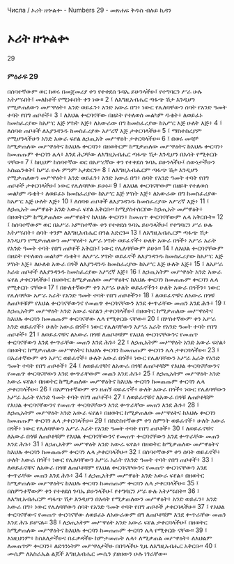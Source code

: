 ﻿
 Числа / ኦሪት ዘኍልቍ - Numbers 29 - መጽሐፍ ቅዱስ ብሉይ ኪዳን
# ኦሪት ዘኍልቍ
29
### ምዕራፍ 29
በሰባተኛውም ወር ከወሩ በመጀመሪያ ቀን የተቀደሰ ጉባኤ ይሁንላችሁ፤ የተግባርን ሥራ ሁሉ አትሥሩበት፤ መለከቶች የሚነፉበት ቀን ነው።
2 ፤ ለእግዚአብሔር ጣፋጭ ሽታ እንዲሆን የሚቃጠለውን መሥዋዕት፥ አንድ ወይፈን፥ አንድ አውራ በግ፥ ነውር የሌለባቸውን ሰባት የአንድ ዓመት ተባት የበግ ጠቦቶች፥
3 ፤ ለእህል ቍርባናቸው በዘይት የተለወሰ መልካም ዱቄት፥ ለወይፈኑ ከመስፈሪያው ከአሥር እጅ ሦስት እጅ፥ ለአውራው በግ ከመስፈሪያው ከአሥር እጅ ሁለት እጅ፥
4 ፤ ለሰባቱ ጠቦቶች ለእያንዳንዱ ከመስፈሪያው አሥረኛ እጅ ታቀርባላችሁ።
5 ፤ ማስተስረያም የሚሆንላችሁን አንድ አውራ ፍየል ለኃጢአት መሥዋዕት ታቀርባላችሁ።
6 ፤ በወሩ መባቻ ከሚቃጠለው መሥዋዕትና ከእህሉ ቍርባን፥ በዘወትርም ከሚቃጠለው መሥዋዕትና ከእህሉ ቍርባን፥ ከመጠጡም ቍርባን ሌላ፥ እንደ ሕጋቸው ለእግዚአብሔር ጣፋጭ ሽታ እንዲሆን በእሳት የሚቀርቡ ናቸው።
7 ፤ ከዚህም ከሰባተኛው ወር በአሥረኛው ቀን የተቀደሰ ጉባኤ ይሁንላችሁ፤ ሰውነታችሁን አስጨንቁት፤ ከሥራ ሁሉ ምንም አታድርጉ።
8 ፤ ለእግዚአብሔርም ጣፋጭ ሽታ እንዲሆን የሚቃጠለውን መሥዋዕት፥ አንድ ወይፈን፥ አንድ አውራ በግ፥ ሰባት የአንድ ዓመት ተባት የበግ ጠቦቶች ታቀርባላችሁ፤ ነውር የሌለባቸው ይሁኑ።
9 ፤ ለእህል ቍርባናቸውም በዘይት የተለወሰ መልካም ዱቄት፥ ለወይፈኑ ከመስፈሪያው ከአሥር እጅ ሦስት እጅ፥ ለአውራው በግ ከመስፈሪያው ከአሥር እጅ ሁለት እጅ፥
10 ፤ ለሰባቱ ጠቦቶች ለእያንዳንዱ ከመስፈሪያው አሥረኛ እጅ፥
11 ፤ ለኃጢአት መሥዋዕት አንድ አውራ ፍየል አቅርቡ። ከሚያስተሰርየው ከኃጢአት መሥዋዕት፥ በዘወትርም ከሚቃጠለው መሥዋዕትና ከእህሉ ቍርባን፥ ከመጠጥ ቍርባናቸውም ሌላ አቅርቡት።
12 ፤ ከሰባተኛውም ወር በአሥራ አምስተኛው ቀን የተቀደሰ ጉባኤ ይሁንላችሁ፤ የተግባርን ሥራ ሁሉ አትሥሩበት፥ ሰባት ቀንም ለእግዚአብሔር በዓል አድርጉ።
13 ፤ ለእግዚአብሔርም ጣፋጭ ሽታ እንዲሆን የሚቃጠለውን መሥዋዕት፥ አሥራ ሦስት ወይፈኖች፥ ሁለት አውራ በጎች፥ አሥራ አራት የአንድ ዓመት ተባት የበግ ጠቦቶች አቅርቡ፤ ነውር የሌለባቸውም ይሁኑ።
14 ፤ ለእህል ቍርባናቸውም በዘይት የተለወሰ መልካም ዱቄት፥ ለአሥራ ሦስት ወይፈኖች ለእያንዳንዱ ከመስፈሪያው ከአሥር እጅ ሦስት እጅ፥ ለሁለቱ አውራ በጎች ለእያንዳንዱ ከመስፈሪያው ከአሥር እጅ ሁለት እጅ፥
15 ፤ ለአሥራ አራቱ ጠቦቶች ለእያንዳንዱ ከመስፈሪያው አሥረኛ እጅ፥
16 ፤ ለኃጢአትም መሥዋዕት አንድ አውራ ፍየል ታቀርባላችሁ፤ በዘወትር ከሚቃጠለው መሥዋዕትና ከእህሉ ቍርባን ከመጠጡም ቍርባን ሌላ የሚቀርቡ ናቸው።
17 ፤ በሁለተኛውም ቀን አሥራ ሁለት ወይፈኖችን፥ ሁለት አውራ በጎችን፥ ነውር የሌለባቸው አሥራ አራት የአንድ ዓመት ተባት የበግ ጠቦቶችን፥
18 ፤ ለወይፈኖቹና ለአውራ በጎቹ ለጠቦቶቹም የእህል ቍርባናቸውንና የመጠጥ ቍርባናቸውን እንደ ቍጥራቸው መጠን እንደ ሕጉ፥
19 ፤ ለኃጢአትም መሥዋዕት አንድ አውራ ፍየልን ታቀርባላችሁ፤ በዘወትር ከሚቃጠለው መሥዋዕትና ከእህሉ ቍርባን ከመጠጡም ቍርባናቸው ሌላ የሚቀርቡ ናቸው።
20 ፤ በሦስተኛውም ቀን አሥራ አንድ ወይፈኖች፥ ሁለት አውራ በጎች፥ ነውር የሌለባቸውን አሥራ አራት የአንድ ዓመት ተባት የበግ ጠቦቶች፥
21 ፤ ለወይፈኖቹና ለአውራ በጎቹ ለጠቦቶቹም የእህል ቍርባናቸውንና የመጠጥ ቍርባናቸውን እንደ ቍጥራቸው መጠን እንደ ሕጉ፥
22 ፤ ለኃጢአትም መሥዋዕት አንድ አውራ ፍየል፥ በዘወትር ከሚቃጠለው መሥዋዕትና ከእህሉ ቍርባን ከመጠጡም ቍርባን ሌላ ታቀርባላችሁ።
23 ፤ በአራተኛውም ቀን አሥር ወይፈኖች፥ ሁለት አውራ በጎች፥ ነውር የሌለባቸውን አሥራ አራት የአንድ ዓመት ተባት የበግ ጠቦቶች፥
24 ፤ ለወይፈኖቹና ለአውራ በጎቹ ለጠቦቶቹም የእህል ቍርባናቸውንና የመጠጥ ቍርባናቸውን እንደ ቍጥራቸውም መጠን እንደ ሕጉ፥
25 ፤ ለኃጢአትም መሥዋዕት አንድ አውራ ፍየል፥ በዘወትር ከሚቃጠለው መሥዋዕትና ከእህሉ ቍርባን ከመጠጡም ቍርባን ሌላ ታቀርባላችሁ።
26 ፤ በአምስተኛውም ቀን ዘጠኝ ወይፈኖች፥ ሁለት አውራ በጎች፥ ነውር የሌለባቸውን አሥራ አራት የአንድ ዓመት ተባት የበግ ጠቦቶች፥
27 ፤ ለወይፈኖቹና ለአውራ በጎቹ ለጠቦቶቹም የእህል ቍርባናቸውንና የመጠጥ ቍርባናቸውን እንደ ቍጥራቸው መጠን እንደ ሕጉ፥
28 ፤ ለኃጢአትም መሥዋዕት አንድ አውራ ፍየል፥ በዘወትር ከሚቃጠለው መሥዋዕትና ከእህሉ ቍርባን ከመጠጡም ቍርባን ሌላ ታቀርባላችሁ።
29 ፤ በስድስተኛውም ቀን ስምንት ወይፈኖች፥ ሁለት አውራ በጎች፥ ነውር የሌለባቸውን አሥራ አራት የአንድ ዓመት ተባት የበግ ጠቦቶች፥
30 ፤ ለወይፈኖቹና ለአውራ በጎቹ ለጠቦቶቹም የእህል ቍርባናቸውንና የመጠጥ ቍርባናቸውን እንደ ቍጥራቸው መጠን እንደ ሕጉ፥
31 ፤ ለኃጢአትም መሥዋዕት አንድ አውራ ፍየል፥ በዘወትር ከሚቃጠለው መሥዋዕትና ከእህሉ ቍርባን ከመጠጡም ቍርባን ሌላ ታቀርባላችሁ።
32 ፤ በሰባተኛውም ቀን ሰባት ወይፈኖች፥ ሁለት አውራ በጎች፥ ነውር የሌለባቸውን አሥራ አራት የአንድ ዓመት ተባት የበግ ጠቦቶች፥
33 ፤ ለወይፈኖቹና ለአውራ በጎቹ ለጠቦቶቹም የእህል ቍርባናቸውንና የመጠጥ ቍርባናቸውን እንደ ቍጥራቸው መጠን እንደ ሕጉ፥
34 ፤ ለኃጢአትም መሥዋዕት አንድ አውራ ፍየል፥ በዘወትር ከሚቃጠለው መሥዋዕትና ከእህሉ ቍርባን ከመጠጡም ቍርባን ሌላ ታቀርባላችሁ።
35 ፤ በስምንተኛውም ቀን የተቀደሰ ጉባኤ ይሁንላችሁ፤ የተግባርን ሥራ ሁሉ አትሥሩበት።
36 ፤ ለእግዚአብሔርም ጣፋጭ ሽታ እንዲሆን በእሳት የሚቃጠለውን መሥዋዕት፥ አንድ ወይፈን፥ አንድ አውራ በግ፥ ነውር የሌለባቸውን ሰባት የአንድ ዓመት ተባት የበግ ጠቦቶች ታቀርባላችሁ።
37 ፤ የእህል ቍርባናቸውና የመጠጥ ቍርባናቸው ለወይፈኑ ለአውራውም በግ ለጠቦቶቹም እንደ ቍጥራቸው መጠን እንደ ሕጉ ይሆናሉ።
38 ፤ ለኃጢአትም መሥዋዕት አንድ አውራ ፍየል ታቀርባላችሁ፤ በዘወትር ከሚቃጠለው መሥዋዕትና ከእህሉ ቍርባን ከመጠጡም ቍርባን ሌላ የሚቀርቡ ናቸው።
39 ፤ እነዚህንም፥ ከስእለታችሁና በፈቃዳችሁ ከምታመጡት ሌላ፥ ለሚቃጠል መሥዋዕት፥ ለእህልም ለመጠጥም ቍርባን፥ ለደኅንነትም መሥዋዕታችሁ በበዓላችሁ ጊዜ ለእግዚአብሔር አቅርቡ።
40 ፤ ሙሴም ለእስራኤል ልጆች እግዚአብሔር ሙሴን ያዘዘውን ሁሉ ነገራቸው። 
